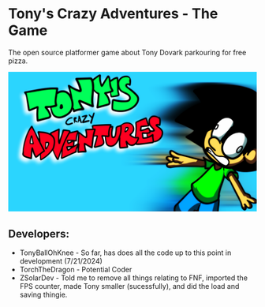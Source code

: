 # Tony's Crazy Adventures - The Game
 The open source platformer game about Tony Dovark parkouring for free pizza.

![](https://github.com/TonyBallOhKnee-Games/TonyCrazyPlatformer/blob/main/exportAssets/github/PromoArt.png)

## Developers:

* TonyBallOhKnee - So far, has does all the code up to this point in development (7/21/2024)
* TorchTheDragon - Potential Coder
* ZSolarDev - Told me to remove all things relating to FNF, imported the FPS counter, made Tony smaller (sucessfully), and did the load and saving thingie.
